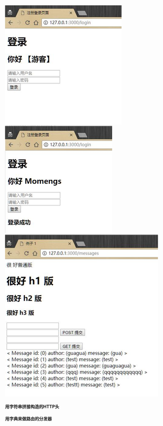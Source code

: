 ![login](/img/login.jpg)
![login](/img/logged.jpg)
![login](/img/message.jpg)

#### 用字符串拼接构造的HTTP头
#### 用字典来做路由的分发器

